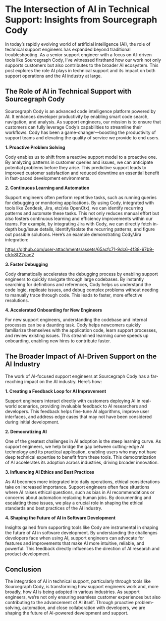 # **The Intersection of AI in Technical Support: Insights from Sourcegraph Cody** 

In today’s rapidly evolving world of artificial intelligence (AI), the role of technical support engineers has expanded beyond traditional troubleshooting. As a senior support engineer with a focus on AI-driven tools like Sourcegraph Cody, I’ve witnessed firsthand how our work not only supports customers but also contributes to the broader AI ecosystem. This post explores the role AI plays in technical support and its impact on both support operations and the AI industry at large.

## **The Role of AI in Technical Support with Sourcegraph Cody**

Sourcegraph Cody is an advanced code intelligence platform powered by AI. It enhances developer productivity by enabling smart code search, navigation, and analysis. As support engineers, our mission is to ensure that customers can fully leverage Cody’s capabilities to streamline their workflows. Cody has been a game-changer—boosting the productivity of support teams and elevating the quality of service we provide to end users.

**1. Proactive Problem Solving**

Cody enables us to shift from a reactive support model to a proactive one. By analyzing patterns in customer queries and issues, we can anticipate potential problems before they arise. This predictive support leads to improved customer satisfaction and reduced downtime an essential benefit in fast-paced development environments.

**2. Continuous Learning and Automation**

Support engineers often perform repetitive tasks, such as running queries for debugging or monitoring applications. By using Cody, integrated with tools like Zendesk, Jira, etc(via OpenCtx), we can identify recurring patterns and automate these tasks. This not only reduces manual effort but also fosters continuous learning and efficiency improvements within our teams. For example, by integrating Jira with Cody, we can directly fetch in-depth bug/issue details, identify/isolate the recurring patterns, and figure out possible solutions. Here’s an example demonstrating Cody/Jira integration:



https://github.com/user-attachments/assets/65acfc71-9dc6-4f38-97b9-cfdc8f22cae2



**3. Faster Debugging**

Cody dramatically accelerates the debugging process by enabling support engineers to quickly navigate through large codebases. By instantly searching for definitions and references, Cody helps us understand the code logic, replicate issues, and debug complex problems without needing to manually trace through code. This leads to faster, more effective resolutions.

**4. Accelerated Onboarding for New Engineers**

For new support engineers, understanding the codebase and internal processes can be a daunting task. Cody helps newcomers quickly familiarize themselves with the application code, learn support processes, and review existing issues. This streamlined learning curve speeds up onboarding, enabling new hires to contribute faster.

## **The Broader Impact of AI-Driven Support on the AI Industry**

The work of AI-focused support engineers at Sourcegraph Cody has a far-reaching impact on the AI industry. Here’s how:

**1. Creating a Feedback Loop for AI Improvement**

Support engineers interact directly with customers deploying AI in real-world scenarios, providing invaluable feedback to AI researchers and developers. This feedback helps fine-tune AI algorithms, improve user interfaces, and address edge cases that may not have been considered during initial development.

**2. Democratizing AI**

One of the greatest challenges in AI adoption is the steep learning curve. As support engineers, we help bridge the gap between cutting-edge AI technology and its practical application, enabling users who may not have deep technical expertise to benefit from these tools. This democratization of AI accelerates its adoption across industries, driving broader innovation.

**3. Influencing AI Ethics and Best Practices**

As AI becomes more integrated into daily operations, ethical considerations take on increased importance. Support engineers often face situations where AI raises ethical questions, such as bias in AI recommendations or concerns about automation replacing human jobs. By documenting and escalating these issues, we play a crucial role in shaping the ethical standards and best practices of the AI industry.

**4. Shaping the Future of AI in Software Development**

Insights gained from supporting tools like Cody are instrumental in shaping the future of AI in software development. By understanding the challenges developers face when using AI, support engineers can advocate for features and improvements that make AI more intuitive, reliable, and powerful. This feedback directly influences the direction of AI research and product development.

## **Conclusion**

The integration of AI in technical support, particularly through tools like Sourcegraph Cody, is transforming how support engineers work and, more broadly, how AI is being adopted in various industries. As support engineers, we’re not only ensuring seamless customer experiences but also contributing to the advancement of AI itself. Through proactive problem-solving, automation, and close collaboration with developers, we are shaping the future of AI-powered development and support.
